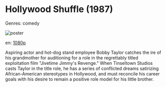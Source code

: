 # Hollywood Shuffle (1987)

Genres: comedy

![poster](http://image.tmdb.org/t/p/w500/yPfxRKMZwljrzT3RbyR2Z9rvPCI.jpg)

en:
  [1080p](magnet:?xt=urn:btih:88de91463ed589041609f2d3be0a061aa8dbb76c&dn=Hollywood+Shuffle+%281987%29+1080p+BrRip+x264+-+YIFY&tr=udp%3A%2F%2Ftracker.openbittorrent.com%3A80%2Fannounce&tr=udp%3A%2F%2Fglotorrents.pw%3A6969%2Fannounce&tr=udp%3A%2F%2Ftracker.openbittorrent.com%3A80%2Fannounce&tr=udp%3A%2F%2Ftracker.opentrackr.org%3A1337%2Fannounce&tr=udp%3A%2F%2Fzer0day.to%3A1337%2Fannounce&tr=udp%3A%2F%2Ftracker.coppersurfer.tk%3A6969%2Fannounce)
  


Aspiring actor and hot-dog stand employee Bobby Taylor catches the ire of his grandmother for auditioning for a role in the regrettably titled exploitation film "Jivetime Jimmy's Revenge." When Tinseltown Studios casts Taylor in the title role, he has a series of conflicted dreams satirizing African-American stereotypes in Hollywood, and must reconcile his career goals with his desire to remain a positive role model for his little brother.
